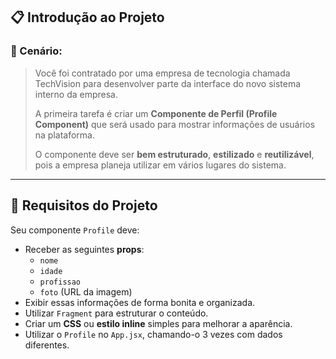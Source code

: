 ## 📋 Introdução ao Projeto

### 🏢 Cenário:

> Você foi contratado por uma empresa de tecnologia chamada TechVision para desenvolver parte da interface do novo sistema interno da empresa.
> 
> 
> A primeira tarefa é criar um **Componente de Perfil (Profile Component)** que será usado para mostrar informações de usuários na plataforma.
> 
> O componente deve ser **bem estruturado**, **estilizado** e **reutilizável**, pois a empresa planeja utilizar em vários lugares do sistema.
> 

---

## 🔹 Requisitos do Projeto

Seu componente `Profile` deve:

- Receber as seguintes **props**:
    - `nome`
    - `idade`
    - `profissao`
    - `foto` (URL da imagem)
- Exibir essas informações de forma bonita e organizada.
- Utilizar `Fragment` para estruturar o conteúdo.
- Criar um **CSS** ou **estilo inline** simples para melhorar a aparência.
- Utilizar o `Profile` no `App.jsx`, chamando-o 3 vezes com dados diferentes.
